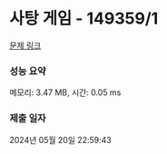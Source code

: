 # 사탕 게임 - 149359/1 

[문제 링크](https://level.goorm.io/exam/149359/%EA%B8%B0%EB%B3%B8-%EC%82%AC%ED%83%95-%EA%B0%80%EC%A0%B8%EA%B0%80%EA%B8%B0/quiz/1) 

### 성능 요약

메모리: 3.47 MB, 시간: 0.05 ms

### 제출 일자

2024년 05월 20일 22:59:43

